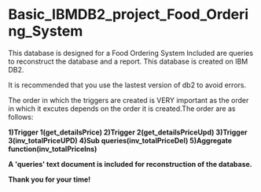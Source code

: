 # Basic_IBMDB2_project_Food_Ordering_System

This database is designed for a Food Ordering System
Included are queries to reconstruct the database and a report.
This database is created on IBM DB2.

It is recommended that you use the lastest version of db2 to avoid errors.

The order in which the triggers are created is VERY
important as the order in which it excutes depends on the order
it is created.The order are as follows:
<b>

1)Trigger 1(get_detailsPrice)
2)Trigger 2(get_detailsPriceUpd)
3)Trigger 3(inv_totalPriceUPD)
4)Sub queries(inv_totalPriceDel)
5)Aggregate function(inv_totalPriceIns)

A 'queries' text document is included for reconstruction of the database.

Thank you for your time!
